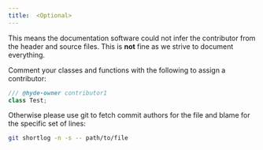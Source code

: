 ```yaml
---
title:  <Optional>
---
```


This means the documentation software could not infer the contributor from the header and
source files. This is **not** fine as we strive to document everything.

Comment your classes and functions with the following to assign a contributor:
```cpp
/// @hyde-owner contributor1
class Test;
```

Otherwise please use git to fetch commit authors for the file and blame for the
specific set of lines:
```bash
git shortlog -n -s -- path/to/file
```
